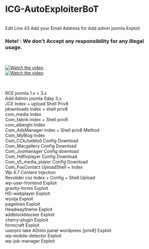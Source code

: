 # ICG-AutoExploiterBoT
<br> Edit Line 43 Add your Email Address for Add admin joomla Exploit<br>
<h3>Note! : We don't Accept any responsibility for any illegal usage.</h3>
<br>

[![Watch the video](https://raw.githubusercontent.com/04x/ICG-AutoExploiterBoT/master/screen/screen.PNG)](https://www.aparat.com/v/ntyJd)
<br>
[![Watch the video](https://raw.githubusercontent.com/04x/ICG-AutoExploiterBoT/master/screen/log.PNG)](https://www.aparat.com/v/ntyJd)


<br><br>
RCE joomla 1.x < 3.x<br>
Add Admin joomla 0day 3.x<br>
JCE Index + upload Shell Priv8<br>
jdownloads index + shell priv8<br>
com_media Index<br>
Com_fabrik index + Shell priv8<br>
com_alberghi Index <br>
Com_AdsManager index + Shell priv8 Method<br>
Com_MyBlog Index <br>
Com_CCkJseblod Config Download<br>
Com_Macgallery Config Download<br>
Com_Joomanager Config download<br>
Com_Hdflvplayer Config Download<br>
Com_s5_media_player Config Download<br>
Com_FoxContact UploadShell + Index<br>
Wp 4.7 Content Injection <br>
Revslider css Index + Config + Shell Upload<br>
wp-user-frontend Exploit<br>
gravity-forms Exploit<br>
HD-webplayer Exploit<br>
wysija Exploit<br>
pagelines Exploit<br>
Headwaytheme Exploit<br>
addblockblocker Exploit<br>
cherry-plugin Exploit<br>
formcraft Exploit<br>
userpro take ADmin panel wordpress [priv8]  Exploit<br>
wp-mobile-detector Exploit<br>
wp-job-manager Exploit<br>
